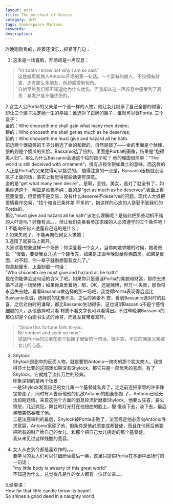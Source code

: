 ```yaml
---
layout: post
title: The merchant of Venice
category: 读书
tags: Shakespeare Madison
keywords: 
description: 
---
```


昨晚刚刚看的，趁着还没忘，抓紧写几句：

1. 这本是一场喜剧，开场却是一声叹息：
> "In sooth I know not why I am so sad."  
这是威尼斯商人Antonio开场的第一句话。一个富有的商人，不仅拥有财富，还有那么多朋友，他却感受到忧伤。  
自始至终我们都不知道他为什么忧伤，但我却从这一声叹息中感受到了高贵：暴发户是不懂忧伤的。

2.女主人公Portia的父亲是一个谜一样的人物，他让女儿继承了自己全部的财富，却让三个匣子决定她一生的幸福：谁选对了正确的匣子，谁就可以娶Portia.
三个盒子：  
金的：Who chooseth me shall gain what many men desire;  
银的：Who chooseth me shall get as much as he deserves;  
铅的：Who chooseth me must give and hazard all he hath.  
前边两个很搞笑的王子分别选了金的和银的，自然是错了——金的里面是个骷髅，银的则是个傻瓜的笑脸。Bassanio选了铅的，里面是Portia的画像，结果是“抱得美人归”。那么为什么Bassanio会选这个铅的匣子呢？
他的理由很简单：“The world is still deceived with ornament”，很有点视金银如粪土的意味。而这样的人正是Portia的父亲觉得可以接受的。
值得注意的一点是，Bassanio压根就没读匣子上面的话，事实上我觉得那些话更有深意。  
金的是"get what many men desire"，是啊，金钱，美女，选对了就全有了，如果你选这个，明显是动机不纯；银的是"get as much as he deserves",表面上看冠冕堂皇，但爱情不是交易，没有什么deserve不deserve的问题。现代人大抵把爱情看作交易，“找个和自己条件差 不多的”，抱这样的心态的人是娶不到我们的Portia的。  
那么"must give and hazard all he hath"该怎么理解呢？是借此把那些动机不纯的人吓走吗？好像有点。。。但让我们先看看参加求婚的人必须遵守的三个条件吧！  
1.不能向任何人透露自己选的是什么；  
2.如果失败了，不能再向任何女人求婚；  
3.选错了就要马上离开。  
大家试着想象这样一个场景：你深爱着一个女人，当你向她求婚的时候，她老爸说：“慢着，要娶我女儿抛一个硬币先，如果是正面今晚就给你俩圆房，如果是反面，对不起，你一辈子就别想娶我女儿了。”  
你拿起硬币，上面刻着一句话：  
"Who chooseth me must give and hazard all he hath".  
现在你能体会这句话的含义了吧。如果你只是垂涎Portia的美貌和财富，那你去求婚不过是一场赌博；如果你真爱着她，那，OK，还是赌博，但万一 失败，那你将永远失去她。看看Bassanio做选择的那一场吧，我觉得Portia表现得远远比Bassanio真诚，选择前的犹豫不决，之后的紧张不 安，看到Bassanio选对时的狂喜，之后对白时的谦卑，都比Bassanio生动得多。这也说明Bassanio不是个感情细腻的人，从他选择时只看 材质不看文字也可以看得出。不过昨晚演Bassanio的那位却是个白面书生式的帅哥，而且左耳带着耳环。  
> "Since this fortune falls to you,  
> Be content and seek no new."  
这是Portia的父亲在那个铅匣子里留的一句话，很平实，不过的确是父亲嫁女儿的心态。

3. Shylock  
Shylock是剧中的反面人物，就是要割Antonio一镑肉的那个犹太商人。我觉得莎士比亚的这部戏如果没有Shylock，那它只是一部优秀的喜剧，有了Shylock，它就成了流传万世的经典。  
印象深刻的是两个场景：  
一是Shylock发现自己的女儿跟一个基督徒私奔了，走之前还把家里的许多珠宝带走了，同时有人告诉他他的仇敌Antanio的船全部毁 了，Antonio已经无法如期还债。来自这两个方面的消息轮流折磨着Shylock，他要么狂喜，要么愤怒，几近疯狂，舞台的灯光打在他扭曲的脸上，慢 慢淡下去，淡下去，最后黑暗突然吞噬了他。  
二是法庭审判的最后，Shylock被Portia击败了，法官规定他必须向Antonio寻求宽容，Antonio宽容了他，但条件是他必须变成基督徒，而且在他死后他要把所有的财产给自己的女儿，和那个把自己女儿拐走的那个基督徒。  
我从未见过这样残酷的宽容。

4. 女人从古到今都是喜欢作的。。。  
要学习的女人们可以仔细研读最后一幕。这里只提供Portia在本剧中出场时的一句话：  
"my little body is aweary of  this great world"  
不知道为什么，总觉得凡是作的女人都有一位好父亲。。。

5.结束语：  
How far that little candle throw its beam!  
So shines a good deed in a naughty world.  
